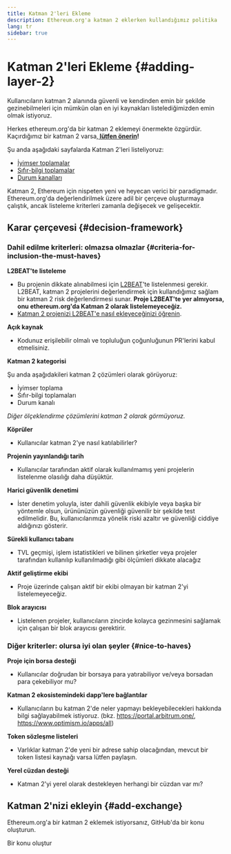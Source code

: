 ```yaml
---
title: Katman 2'leri Ekleme
description: Ethereum.org'a katman 2 eklerken kullandığımız politika
lang: tr
sidebar: true
---
```


# Katman 2'leri Ekleme {#adding-layer-2}

Kullanıcıların katman 2 alanında güvenli ve kendinden emin bir şekilde gezinebilmeleri için mümkün olan en iyi kaynakları listelediğimizden emin olmak istiyoruz.

Herkes ethereum.org'da bir katman 2 eklemeyi önermekte özgürdür. Kaçırdığımız bir katman 2 varsa,**[ lütfen önerin](https://github.com/ethereum/ethereum-org-website/issues/new?&template=suggest_layer2.md)!**

Şu anda aşağıdaki sayfalarda Katman 2'leri listeliyoruz:

- [İyimser toplamalar](/developers/docs/scaling/optimistic-rollups/)
- [Sıfır-bilgi toplamalar](/developers/docs/scaling/zk-rollups/)
- [Durum kanalları](/developers/docs/scaling/state-channels/)
<!-- TODO: Add layer-2 page -->

Katman 2, Ethereum için nispeten yeni ve heyecan verici bir paradigmadır. Ethereum.org'da değerlendirilmek üzere adil bir çerçeve oluşturmaya çalıştık, ancak listeleme kriterleri zamanla değişecek ve gelişecektir.

## Karar çerçevesi {#decision-framework}

### Dahil edilme kriterleri: olmazsa olmazlar {#criteria-for-inclusion-the-must-haves}

**L2BEAT'te listeleme**

- Bu projenin dikkate alınabilmesi için [L2BEAT](https://l2beat.com)'te listelenmesi gerekir. L2BEAT, katman 2 projelerini değerlendirmek için kullandığımız sağlam bir katman 2 risk değerlendirmesi sunar. **Proje L2BEAT'te yer almıyorsa, onu ethereum.org'da Katman 2 olarak listelemeyeceğiz.**
- [Katman 2 projenizi L2BEAT'e nasıl ekleyeceğinizi öğrenin](https://github.com/l2beat/l2beat/blob/master/CONTRIBUTING.md).

**Açık kaynak**

- Kodunuz erişilebilir olmalı ve topluluğun çoğunluğunun PR'lerini kabul etmelisiniz.

**Katman 2 kategorisi**

Şu anda aşağıdakileri katman 2 çözümleri olarak görüyoruz:

- İyimser toplama
- Sıfır-bilgi toplamaları
- Durum kanalı

_Diğer ölçeklendirme çözümlerini katman 2 olarak görmüyoruz._

**Köprüler**

- Kullanıcılar katman 2'ye nasıl katılabilirler?

**Projenin yayınlandığı tarih**

- Kullanıcılar tarafından aktif olarak kullanılmamış yeni projelerin listelenme olasılığı daha düşüktür.

**Harici güvenlik denetimi**

- İster denetim yoluyla, ister dahili güvenlik ekibiyle veya başka bir yöntemle olsun, ürününüzün güvenliği güvenilir bir şekilde test edilmelidir. Bu, kullanıcılarımıza yönelik riski azaltır ve güvenliği ciddiye aldığınızı gösterir.

**Sürekli kullanıcı tabanı**

- TVL geçmişi, işlem istatistikleri ve bilinen şirketler veya projeler tarafından kullanılıp kullanılmadığı gibi ölçümleri dikkate alacağız

**Aktif geliştirme ekibi**

- Proje üzerinde çalışan aktif bir ekibi olmayan bir katman 2'yi listelemeyeceğiz.

**Blok arayıcısı**

- Listelenen projeler, kullanıcıların zincirde kolayca gezinmesini sağlamak için çalışan bir blok arayıcısı gerektirir.

### Diğer kriterler: olursa iyi olan şeyler {#nice-to-haves}

**Proje için borsa desteği**

- Kullanıcılar doğrudan bir borsaya para yatırabiliyor ve/veya borsadan para çekebiliyor mu?

**Katman 2 ekosistemindeki dapp'lere bağlantılar**

- Kullanıcıların bu katman 2'de neler yapmayı bekleyebilecekleri hakkında bilgi sağlayabilmek istiyoruz. (bkz. https://portal.arbitrum.one/, https://www.optimism.io/apps/all)

**Token sözleşme listeleri**

- Varlıklar katman 2'de yeni bir adrese sahip olacağından, mevcut bir token listesi kaynağı varsa lütfen paylaşın.

**Yerel cüzdan desteği**

- Katman 2'yi yerel olarak destekleyen herhangi bir cüzdan var mı?

## Katman 2'nizi ekleyin {#add-exchange}

Ethereum.org'a bir katman 2 eklemek istiyorsanız, GitHub'da bir konu oluşturun.

<ButtonLink to="https://github.com/ethereum/ethereum-org-website/issues/new?&template=suggest_layer2.md">
  Bir konu oluştur
</ButtonLink>
